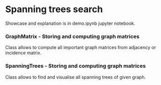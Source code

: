 # Spanning trees search

Showcase and explanation is in demo.ipynb jupyter notebook.

### GraphMatrix - Storing and computing graph matrices

Class allows to compute all important graph matrices from adjacency or incidence matrix.

### SpanningTrees - Storing and computing graph matrices

Class allows to find and visualise all spanning trees of given graph.
